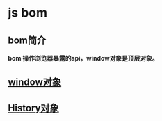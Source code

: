 # js bom

## bom简介
**bom 操作浏览器暴露的api，window对象是顶层对象。**

## [window对象](/qian-duan-ji-zhu-xue-xi-zong-jie-zheng-li/javascript/jszhong-dian-zheng-li/js-bom/js-bomgai-shu.md)

## [History对象](/qian-duan-ji-zhu-xue-xi-zong-jie-zheng-li/javascript/jszhong-dian-zheng-li/js-bom/historydui-xiang.md)

